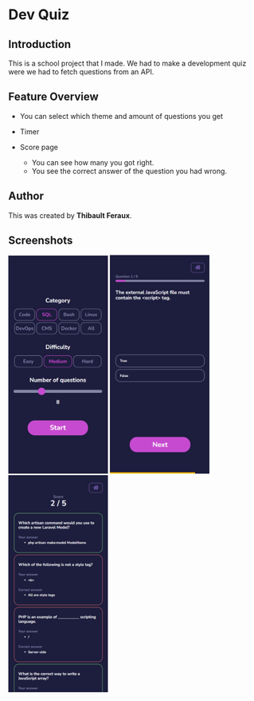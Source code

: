# Dev Quiz

## Introduction

This is a school project that I made.
We had to make a development quiz were we had to fetch questions from an API.

## Feature Overview

-   You can select which theme and amount of questions you get

-   Timer

-   Score page
    -   You can see how many you got right.
    -   You see the correct answer of the question you had wrong.

## Author

This was created by **Thibault Feraux**.

## Screenshots

<img src="./src/img/screenshots/screenshot-1.png" alt="Screenshot Home" style="width:200px;"/>
<img src="./src/img/screenshots/screenshot-2.png" alt="Screenshot Quiz" style="width:200px;"/>
<img src="./src/img/screenshots/screenshot-3.png" alt="Screenshot Results" style="width:200px;"/>
